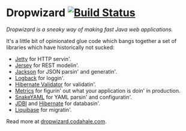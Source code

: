 Dropwizard [![Build Status](https://travis-ci.org/codahale/dropwizard.png?branch=master)](https://travis-ci.org/codahale/dropwizard)
==========

*Dropwizard is a sneaky way of making fast Java web applications.*

It's a little bit of opinionated glue code which bangs together a set of libraries which have
historically not sucked:

* [Jetty](http://www.eclipse.org/jetty/) for HTTP servin'.
* [Jersey](http://jersey.java.net/) for REST modelin'.
* [Jackson](http://jackson.codehaus.org) for JSON parsin' and generatin'.
* [Logback](http://logback.qos.ch/) for loggin'.
* [Hibernate Validator](http://www.hibernate.org/subprojects/validator.html) for validatin'.
* [Metrics](http://metrics.codahale.com) for figurin' out what your application is doin' in production.
* [SnakeYAML](http://code.google.com/p/snakeyaml/) for YAML parsin' and configuratin'.
* [JDBI](http://www.jdbi.org) and [Hibernate](http://www.hibernate.org/) for databasin'.
* [Liquibase](http://www.liquibase.org/) for migratin'.

Read more at [dropwizard.codahale.com](http://dropwizard.codahale.com).
